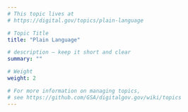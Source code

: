 ```yaml
---
# This topic lives at
# https://digital.gov/topics/plain-language

# Topic Title
title: "Plain Language"

# description — keep it short and clear
summary: ""

# Weight
weight: 2

# For more information on managing topics,
# see https://github.com/GSA/digitalgov.gov/wiki/topics
---
```

